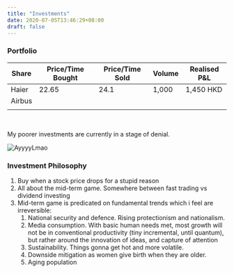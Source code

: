 ```yaml
---
title: "Investments"
date: 2020-07-05T13:46:29+08:00
draft: false
---
```


### Portfolio

| Share  | Price/Time Bought | Price/Time Sold | Volume | Realised P&L |
| ------ | ----------------- | --------------- | ------ | ------------ |
| Haier  | 22.65             |        24.1     |1,000   |     1,450 HKD|
| Airbus |                   |                 |        |              |
|        |                   |                 |        |              |

<br />

My poorer investments are currently in a stage of denial.

![AyyyyLmao](/img/47aoof.jpg)

### Investment Philosophy

1. Buy when a stock price drops for a stupid reason
2. All about the mid-term game. Somewhere between fast trading vs dividend investing
3. Mid-term game is predicated on fundamental trends which i feel are irreversible:
   1. National security and defence. Rising protectionism and nationalism.
   2. Media consumption. With basic human needs met, most growth will not be in conventional productivity (tiny incremental, until quantum), but rather around the innovation of ideas, and capture of attention
   3. Sustainability. Things gonna get hot and more volatile. 
   4. Downside mitigation as women give birth when they are older.
   5. Aging population